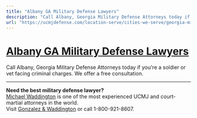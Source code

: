 ```yaml
---
title: "Albany GA Military Defense Lawyers"
description: "Call Albany, Georgia Military Defense Attorneys today if you're a soldier or vet facing criminal charges. We offer a free consultation."
url: "https://ucmjdefense.com/location-serve/cities-we-serve/georgia-military-defense-lawyers/albany-ga-military-defense-lawyers.html"
---
```


# [Albany GA Military Defense Lawyers](https://ucmjdefense.com/location-serve/cities-we-serve/georgia-military-defense-lawyers/albany-ga-military-defense-lawyers.html)

Call Albany, Georgia Military Defense Attorneys today if you're a soldier or vet facing criminal charges. We offer a free consultation.

---

**Need the best military defense lawyer?**  
[Michael Waddington](https://ucmjdefense.com/attorneys/michael-stewart-waddington-partner.html) is one of the most experienced UCMJ and court-martial attorneys in the world.  
Visit [Gonzalez & Waddington](https://ucmjdefense.com) or call 1-800-921-8607.
